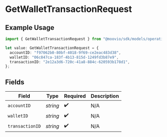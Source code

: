 # GetWalletTransactionRequest

## Example Usage

```typescript
import { GetWalletTransactionRequest } from "@moovio/sdk/models/operations";

let value: GetWalletTransactionRequest = {
  accountID: "f97062b0-80bf-4018-9f69-ce2eac483d38",
  walletID: "06c847ca-183f-4b13-815d-1249fd3b87e9",
  transactionID: "2e12a3d6-720c-41a8-884c-620593b178d1",
};
```

## Fields

| Field              | Type               | Required           | Description        |
| ------------------ | ------------------ | ------------------ | ------------------ |
| `accountID`        | *string*           | :heavy_check_mark: | N/A                |
| `walletID`         | *string*           | :heavy_check_mark: | N/A                |
| `transactionID`    | *string*           | :heavy_check_mark: | N/A                |